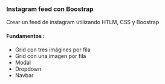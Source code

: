 ### Instagram feed con Boostrap
Crear un feed de instagram utilizando HTLM, CSS y Boostrap

 #### Fundamentos :

- Grid con tres imágines por fila
- Grid con una imagen por fila
- Modal
- Dropdown
- Navbar
